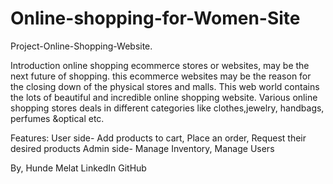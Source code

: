 # Online-shopping-for-Women-Site
Project-Online-Shopping-Website.

Introduction
online shopping ecommerce stores or websites, may be the next future of shopping. 
this ecommerce websites may be the reason for the closing down of the physical stores and malls. 
This web world contains the lots of beautiful and incredible online shopping website. 
Various online shopping stores deals in different categories like
clothes,jewelry, handbags, perfumes &optical etc.






Features:
User side- Add products to cart, Place an order, Request their desired products
Admin side- Manage Inventory, Manage Users

By,
Hunde Melat
LinkedIn
GitHub
